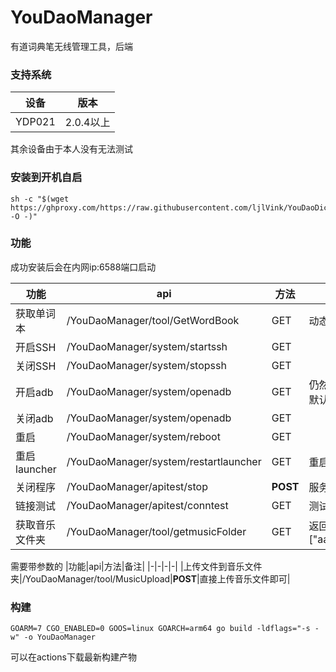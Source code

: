 # YouDaoManager

有道词典笔无线管理工具，后端

### 支持系统
|设备|版本|
|-|-|
|YDP021|2.0.4以上|
其余设备由于本人没有无法测试

### 安装到开机自启

```
sh -c "$(wget https://ghproxy.com/https://raw.githubusercontent.com/ljlVink/YouDaoDict_go/main/install -O -)"
```

### 功能

成功安装后会在内网ip:6588端口启动

|功能|api|方法|备注|
|-|-|-|-|
|获取单词本|/YouDaoManager/tool/GetWordBook|GET|动态获取，实时更新|
|开启SSH|/YouDaoManager/system/startssh|GET||
|关闭SSH|/YouDaoManager/system/stopssh|GET||
|开启adb|/YouDaoManager/system/openadb|GET|仍然需要在客户端打开，默认授权auth|
|关闭adb|/YouDaoManager/system/openadb|GET||
|重启|/YouDaoManager/system/reboot|GET||
|重启launcher|/YouDaoManager/system/restartlauncher|GET|重启有道桌面|
|关闭程序|/YouDaoManager/apitest/stop|**POST**|服务停止|
|链接测试|/YouDaoManager/apitest/conntest|GET|测试是否连接成功|
|获取音乐文件夹|/YouDaoManager/tool/getmusicFolder|GET|返回格式["aaa.mp3","bbb.mp3"]|

需要带参数的
|功能|api|方法|备注|
|-|-|-|-|
|上传文件到音乐文件夹|/YouDaoManager/tool/MusicUpload|**POST**|直接上传音乐文件即可|



### 构建

```
GOARM=7 CGO_ENABLED=0 GOOS=linux GOARCH=arm64 go build -ldflags="-s -w" -o YouDaoManager
```

可以在actions下载最新构建产物

### 